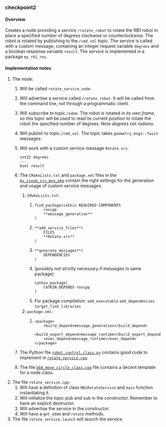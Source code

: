 ### checkpoint2

#### Overview

Creates a node providing a service `/rotate_robot` to rotate the RB1 robot in place a specified number of degrees clockwise or counteclockwise. The robot is rotated by publishing to the `/cmd_vel` topic. The service is called with a custom message, containing an integer request variable `degrees` and a boolean response variable `result`. The service is implemented in a package `my_rb1_ros`.

#### Implementation notes

1. The node:
   1. Will be called `rotate_service_node`.
   2. Will advertise a service called `/rotate_robot`. It will be called from the command line, not through a programmatic client.
   3. Will subscribe to topic `/odom`. The robot is rotated _in its own frame_, so this topic will be used to read its current position to rotate the robot the specified number of degrees. Note _degrees_ not _radians_.
   4. Will publish to topic `/cmd_vel`. The topic takes `geometry_msgs::Twist` messages.
   5. Will work with a custom service message `Rotate.srv`.
      ```
      int32 degrees
      ---
      bool result
      ```
   6. The `CMakeLists.txt` and `package.xml` files in the [`my_cusom_srv_msg_pkg`](https://github.com/ivogeorg/my_custom_srv_msg_pkg) contain the right settings for the generation and usage of custom service messages.
      1. `CMakeLists.txt`:
         1. ```
            find_package(catkin REQUIRED COMPONENTS
                roscpp
                **message_generation**
            )
            ```
         2. ```
            **add_service_files**(
                FILES
                **Rotate.srv**
            )
            ```
         3. ```
            **generate_messages**(
                DEPENDENCIES
            )
            ```
         4. (possibly not strictly necessary if messages in same package)
            ```
            catkin_package(
                CATKIN_DEPENDS roscpp
            )
            ```
         5. For package compilation:
            `add_executable` 
            `add_dependencies`
            `target_link_libraries` 
      2. `package.xml`:
         1. ```
            <package>
                <build_depend>message_generation</build_depend>
                <build_export_depend>message_runtime</build_export_depend>
                <exec_depend>message_runtime</exec_depend>
            </package>
            ```





   7. The Python file [`robot_control_class.py`](https://github.com/ivogeorg/robot_control/blob/441c9c5170ed0f31f4a457d1f1c2077638845141/robot_control_class.py#L37) contains good code to implement in [`rotate_service.cpp`](src/rotate_service.cpp).
   8. The file [`bb8_move_circle_class.cpp`](https://github.com/ivogeorg/my_cpp_class/blob/main/src/bb8_move_circle_class.cpp) file contains a decent template for a node class.
2. The file `rotate_service.cpp`:
   1. Will have a definition of class `RB1RotateService` and `main` function instantiating it.
   2. Will initialize the topic pub and sub in the constructor. Remember to have an explicit destructor.
   3. Will advertise the service in the constructor.
   2. Will have a `get_odom` and `rotate` methods.
3. The file `rotate_service.launch` will launch the service.
